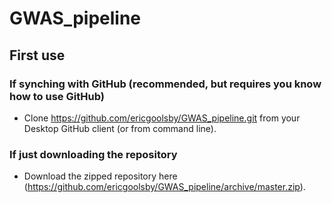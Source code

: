 # GWAS_pipeline
## First use
### If synching with GitHub (recommended, but requires you know how to use GitHub)
* Clone https://github.com/ericgoolsby/GWAS_pipeline.git from your Desktop GitHub client (or from command line).
### If just downloading the repository
* Download the zipped repository here (https://github.com/ericgoolsby/GWAS_pipeline/archive/master.zip). 

